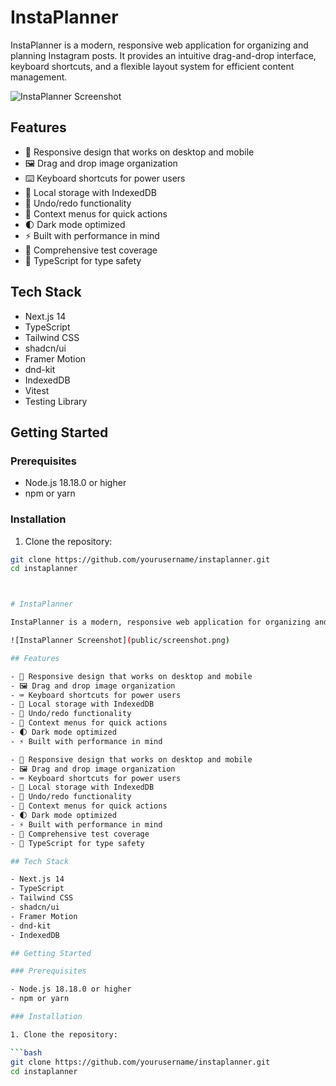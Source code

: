 # InstaPlanner

InstaPlanner is a modern, responsive web application for organizing and planning Instagram posts. It provides an intuitive drag-and-drop interface, keyboard shortcuts, and a flexible layout system for efficient content management.

![InstaPlanner Screenshot](public/screenshot.png)

## Features

- 📱 Responsive design that works on desktop and mobile
- 🖼️ Drag and drop image organization
- ⌨️ Keyboard shortcuts for power users
- 📂 Local storage with IndexedDB
- 🔄 Undo/redo functionality
- 🎯 Context menus for quick actions
- 🌓 Dark mode optimized
- ⚡ Built with performance in mind
- 🧪 Comprehensive test coverage
- 📝 TypeScript for type safety

## Tech Stack

- Next.js 14
- TypeScript
- Tailwind CSS
- shadcn/ui
- Framer Motion
- dnd-kit
- IndexedDB
- Vitest
- Testing Library

## Getting Started

### Prerequisites

- Node.js 18.18.0 or higher
- npm or yarn

### Installation

1. Clone the repository:

````bash
git clone https://github.com/yourusername/instaplanner.git
cd instaplanner



# InstaPlanner

InstaPlanner is a modern, responsive web application for organizing and planning Instagram posts. It provides an intuitive drag-and-drop interface, keyboard shortcuts, and a flexible layout system for efficient content management.

![InstaPlanner Screenshot](public/screenshot.png)

## Features

- 📱 Responsive design that works on desktop and mobile
- 🖼️ Drag and drop image organization
- ⌨️ Keyboard shortcuts for power users
- 📂 Local storage with IndexedDB
- 🔄 Undo/redo functionality
- 🎯 Context menus for quick actions
- 🌓 Dark mode optimized
- ⚡ Built with performance in mind

- 📱 Responsive design that works on desktop and mobile
- 🖼️ Drag and drop image organization
- ⌨️ Keyboard shortcuts for power users
- 📂 Local storage with IndexedDB
- 🔄 Undo/redo functionality
- 🎯 Context menus for quick actions
- 🌓 Dark mode optimized
- ⚡ Built with performance in mind
- 🧪 Comprehensive test coverage
- 📝 TypeScript for type safety

## Tech Stack

- Next.js 14
- TypeScript
- Tailwind CSS
- shadcn/ui
- Framer Motion
- dnd-kit
- IndexedDB

## Getting Started

### Prerequisites

- Node.js 18.18.0 or higher
- npm or yarn

### Installation

1. Clone the repository:

```bash
git clone https://github.com/yourusername/instaplanner.git
cd instaplanner

````
